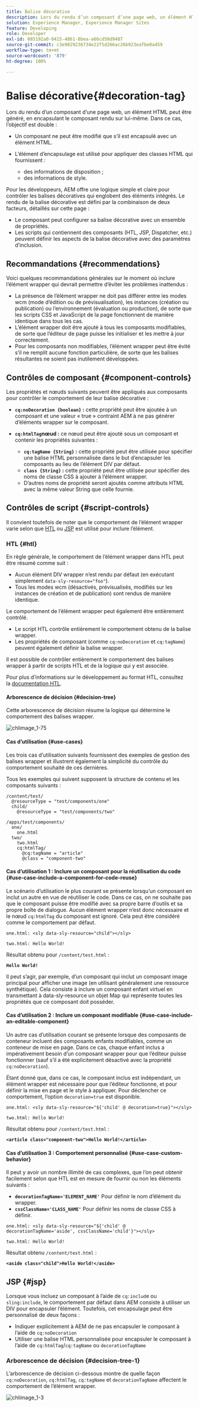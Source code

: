 ```yaml
---
title: Balise décorative
description: Lors du rendu d’un composant d’une page web, un élément HTML peut être généré, en encapsulant le composant rendu sur lui-même. Pour les développeurs, AEM offre une logique simple et claire pour contrôler les balises décoratives qui englobent des éléments intégrés.
solution: Experience Manager, Experience Manager Sites
feature: Developing
role: Developer
exl-id: 085192a0-0415-4861-8bea-a66cd50d9487
source-git-commit: c3e9029236734e22f5d266ac26b923eafbe0a459
workflow-type: tm+mt
source-wordcount: '879'
ht-degree: 100%

---
```


# Balise décorative{#decoration-tag}

Lors du rendu d’un composant d’une page web, un élément HTML peut être généré, en encapsulant le composant rendu sur lui-même. Dans ce cas, l’objectif est double :

* Un composant ne peut être modifié que s’il est encapsulé avec un élément HTML.
* L’élément d’encapsulage est utilisé pour appliquer des classes HTML qui fournissent :

   * des informations de disposition ;
   * des informations de style.

Pour les développeurs, AEM offre une logique simple et claire pour contrôler les balises décoratives qui englobent des éléments intégrés. Le rendu de la balise décorative est défini par la combinaison de deux facteurs, détaillés sur cette page :

* Le composant peut configurer sa balise décorative avec un ensemble de propriétés.
* Les scripts qui contiennent des composants (HTL, JSP, Dispatcher, etc.) peuvent définir les aspects de la balise décorative avec des paramètres d’inclusion.

## Recommandations {#recommendations}

Voici quelques recommandations générales sur le moment où inclure l’élément wrapper qui devrait permettre d’éviter les problèmes inattendus :

* La présence de l’élément wrapper ne doit pas différer entre les modes wcm (mode d’édition ou de prévisualisation), les instances (création ou publication) ou l’environnement (évaluation ou production), de sorte que les scripts CSS et JavaScript de la page fonctionnent de manière identique dans tous les cas.
* L’élément wrapper doit être ajouté à tous les composants modifiables, de sorte que l’éditeur de page puisse les initialiser et les mettre à jour correctement.
* Pour les composants non modifiables, l’élément wrapper peut être évité s’il ne remplit aucune fonction particulière, de sorte que les balises résultantes ne soient pas inutilement développées.

## Contrôles de composant {#component-controls}

Les propriétés et nœuds suivants peuvent être appliqués aux composants pour contrôler le comportement de leur balise décorative :

* **`cq:noDecoration {boolean}` :** cette propriété peut être ajoutée à un composant et une valeur « true » contraint AEM à ne pas générer d’éléments wrapper sur le composant.

* **`cq:htmlTag`nœud :** ce nœud peut être ajouté sous un composant et contenir les propriétés suivantes :

   * **`cq:tagName {String}` :** cette propriété peut être utilisée pour spécifier une balise HTML personnalisée dans le but d’encapsuler les composants au lieu de l’élément DIV par défaut.
   * **`class {String}` :** cette propriété peut être utilisée pour spécifier des noms de classe CSS à ajouter à l’élément wrapper.
   * D’autres noms de propriété seront ajoutés comme attributs HTML avec la même valeur String que celle fournie.

## Contrôles de script {#script-controls}

Il convient toutefois de noter que le comportement de l’élément wrapper varie selon que [HTL](/help/sites-developing/decoration-tag.md#htl) ou [JSP](/help/sites-developing/decoration-tag.md#jsp) est utilisé pour inclure l’élément.

### HTL {#htl}

En règle générale, le comportement de l’élément wrapper dans HTL peut être résumé comme suit :

* Aucun élément DIV wrapper n’est rendu par défaut (en exécutant simplement `data-sly-resource="foo"`).
* Tous les modes wcm (désactivés, prévisualisés, modifiés sur les instances de création et de publication) sont rendus de manière identique.

Le comportement de l’élément wrapper peut également être entièrement contrôlé.

* Le script HTL contrôle entièrement le comportement obtenu de la balise wrapper.
* Les propriétés de composant (comme `cq:noDecoration` et `cq:tagName`) peuvent également définir la balise wrapper.

Il est possible de contrôler entièrement le comportement des balises wrapper à partir de scripts HTL et de la logique qui y est associée.

Pour plus d’informations sur le développement au format HTL, consultez la [documentation HTL](https://experienceleague.adobe.com/docs/experience-manager-htl/using/overview.html?lang=fr).

#### Arborescence de décision {#decision-tree}

Cette arborescence de décision résume la logique qui détermine le comportement des balises wrapper.

![chlimage_1-75](assets/chlimage_1-75a.png)

#### Cas d’utilisation {#use-cases}

Les trois cas d’utilisation suivants fournissent des exemples de gestion des balises wrapper et illustrent également la simplicité du contrôle du comportement souhaité de ces dernières.

Tous les exemples qui suivent supposent la structure de contenu et les composants suivants :

```
/content/test/
  @resourceType = "test/components/one"
  child/
    @resourceType = "test/components/two"
```

```
/apps/test/components/
  one/
    one.html
  two/
    two.html
    cq:htmlTag/
      @cq:tagName = "article"
      @class = "component-two"
```

#### Cas d’utilisation 1 : Inclure un composant pour la réutilisation du code {#use-case-include-a-component-for-code-reuse}

Le scénario d’utilisation le plus courant se présente lorsqu’un composant en inclut un autre en vue de réutiliser le code. Dans ce cas, on ne souhaite pas que le composant puisse être modifié avec sa propre barre d’outils et sa propre boîte de dialogue. Aucun élément wrapper n’est donc nécessaire et le nœud `cq:htmlTag` du composant est ignoré. Cela peut être considéré comme le comportement par défaut.

`one.html: <sly data-sly-resource="child"></sly>`

`two.html: Hello World!`

Résultat obtenu pour `/content/test.html` :

**`Hello World!`**

Il peut s’agir, par exemple, d’un composant qui inclut un composant image principal pour afficher une image (en utilisant généralement une ressource synthétique). Cela consiste à inclure un composant enfant virtuel en transmettant à data-sly-resource un objet Map qui représente toutes les propriétés que ce composant doit posséder.

#### Cas d’utilisation 2 : Inclure un composant modifiable {#use-case-include-an-editable-component}

Un autre cas d’utilisation courant se présente lorsque des composants de conteneur incluent des composants enfants modifiables, comme un conteneur de mise en page. Dans ce cas, chaque enfant inclus a impérativement besoin d’un composant wrapper pour que l’éditeur puisse fonctionner (sauf s’il a été explicitement désactivé avec la propriété `cq:noDecoration`).

Étant donné que, dans ce cas, le composant inclus est indépendant, un élément wrapper est nécessaire pour que l’éditeur fonctionne, et pour définir la mise en page et le style à appliquer. Pour déclencher ce comportement, l’option `decoration=true` est disponible.

`one.html: <sly data-sly-resource="${'child' @ decoration=true}"></sly>`

`two.html: Hello World!`

Résultat obtenu pour `/content/test.html` :

**`<article class="component-two">Hello World!</article>`**

#### Cas d’utilisation 3 : Comportement personnalisé {#use-case-custom-behavior}

Il peut y avoir un nombre illimité de cas complexes, que l’on peut obtenir facilement selon que HTL est en mesure de fournir ou non les éléments suivants :

* **`decorationTagName='ELEMENT_NAME'`** Pour définir le nom d’élément du wrapper.
* **`cssClassName='CLASS_NAME'`** Pour définir les noms de classe CSS à définir.

`one.html: <sly data-sly-resource="${'child' @ decorationTagName='aside', cssClassName='child'}"></sly>`

`two.html: Hello World!`

Résultat obtenu `/content/test.html` :

**`<aside class="child">Hello World!</aside>`**

## JSP {#jsp}

Lorsque vous incluez un composant à l’aide de `cq:includ`e ou `sling:include`, le comportement par défaut dans AEM consiste à utiliser un DIV pour encapsuler l’élément. Toutefois, cet encapsulage peut être personnalisé de deux façons :

* Indiquer explicitement à AEM de ne pas encapsuler le composant à l’aide de `cq:noDecoration`
* Utiliser une balise HTML personnalisée pour encapsuler le composant à l’aide de `cq:htmlTag`/`cq:tagName` ou `decorationTagName`

### Arborescence de décision {#decision-tree-1}

L’arborescence de décision ci-dessous montre de quelle façon `cq:noDecoration`, `cq:htmlTag`, `cq:tagName` et `decorationTagName` affectent le comportement de l’élément wrapper.

![chlimage_1-3](assets/chlimage_1-3a.jpeg)
